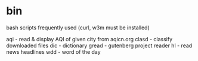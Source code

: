 # bin
bash scripts frequently used
(curl, w3m must be installed)

aqi - read & display AQI of given city from aqicn.org
clasd - classify downloaded files 
dic - dictionary
gread - gutenberg project reader
hl - read news headlines
wdd - word of the day 
